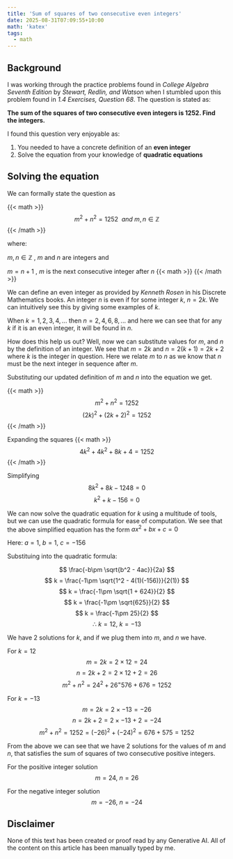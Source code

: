 ```yaml
---
title: 'Sum of squares of two consecutive even integers'
date: 2025-08-31T07:09:55+10:00
math: 'katex'
tags:
  - math
---
```

## Background

I was working through the practice problems found in *College Algebra Seventh Edition* by *Stewart, Redlin, and Watson*
when I stumbled upon this problem found in *1.4 Exercises, Question 68*. The question is stated as:

**The sum of the squares of two consecutive even integers is 1252. Find the integers.**

I found this question very enjoyable as:
  1. You needed to have a concrete definition of an **even integer**
  2. Solve the equation from your knowledge of **quadratic equations**

## Solving the equation

We can formally state the question as

{{< math >}}
$$
m^2 + n^2 = 1252\ 
\ and\ m, n \in \mathbb{Z}
$$
{{< /math >}}

where:

$m, n \in \mathbb{Z}$ ,  $m$ and $n$ are integers and

$m = n + 1$ ,  $m$ is the next consecutive integer after $n$
{{< math >}}
{{< /math >}}

We can define an even integer as provided by *Kenneth Rosen* in his Discrete Mathematics books. An integer $n$ is even
if for some integer $k$, $n = 2k$. We can intuitively see this by giving some examples of $k$.

When $k = { 1, 2, 3, 4, ... }$ then $n = { 2, 4, 6, 8, ... }$ and here we can see that for any $k$ if it is an even
integer, it will be found in $n$.

How does this help us out? Well, now we can substitute values for $m$, and $n$ by the definition of an integer. We see
that $m = 2k$ and $n = 2(k + 1) = 2k + 2$ where $k$ is the integer in question. Here we relate $m$ to $n$ as we know
that $n$ must be the next integer in sequence after $m$.

Substituting our updated definition of $m$ and $n$ into the equation we get.


{{< math >}}
$$
m^2 + n^2 = 1252
$$
$$
(2k)^2 + (2k + 2)^2 = 1252
$$
{{< /math >}}

Expanding the squares
{{< math >}}
$$
4k^2 + 4k^2 + 8k + 4 = 1252
$$
{{< /math >}}

Simplifying
$$
8k^2 + 8k - 1248 = 0
$$
$$
k^2 + k - 156 = 0
$$

We can now solve the quadratic equation for $k$ using a multitude of tools, but we can use the quadratic formula
for ease of computation. We see that the above simplified equation has the form $ax^2 + bx + c = 0$

Here: $a = 1,\ b = 1,\ c = -156$

Substituing into the quadratic formula:

$$
\frac{-b\pm \sqrt{b^2 - 4ac}}{2a}
$$
$$
k = \frac{-1\pm \sqrt{1^2 - 4(1)(-156)}}{2(1)}
$$
$$
k = \frac{-1\pm \sqrt{1 + 624}}{2}
$$
$$
k = \frac{-1\pm \sqrt{625}}{2}
$$
$$
k = \frac{-1\pm 25}{2}
$$
$$
\therefore\ k = 12,\ k = -13
$$

We have 2 solutions for $k$, and if we plug them into $m$, and $n$ we have.

For $k = 12$
$$
m = 2k = 2\times 12 = 24
$$
$$
n = 2k + 2 = 2\times 12 + 2 = 26
$$
$$
m^2 + n^2 = 24^2 + 26^ = 576 + 676 = 1252
$$

For $k = -13$
$$
m = 2k = 2\times -13 = -26
$$
$$
n = 2k + 2 = 2\times -13 + 2 = -24
$$
$$
m^2 + n^2 = 1252 = (-26)^2 + (-24)^2 = 676 + 575 = 1252
$$

From the above we can see that we have 2 solutions for the values of $m$ and $n$, that satisfies
the sum of squares of two consecutive positive integers.

For the positive integer solution
$$
m = 24,\ n = 26
$$

For the negative integer solution
$$
m = -26,\ n = -24
$$

## Disclaimer

None of this text has been created or proof read by any Generative AI. All of the content on this article has been
manually typed by me.
